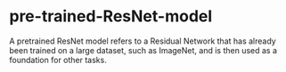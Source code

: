 # pre-trained-ResNet-model
A pretrained ResNet model refers to a Residual Network that has already been trained on a large dataset, such as ImageNet, and is then used as a foundation for other tasks.
